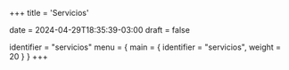+++
title = 'Servicios'

date = 2024-04-29T18:35:39-03:00
draft = false

identifier = "servicios"
menu = { main = { identifier = "servicios", weight = 20 } }
+++
